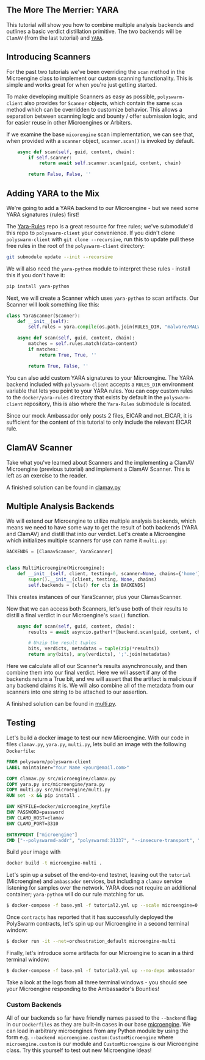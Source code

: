 ## The More The Merrier: YARA

This tutorial will show you how to combine multiple analysis backends and outlines a basic verdict distillation primitive.
The two backends will be `ClamAV` (from the last tutorial) and [`YARA`](https://virustotal.github.io/yara/).

## Introducing Scanners

For the past two tutorials we've been overriding the `scan` method in the Microengine class to implement our custom scanning functionality.
This is simple and works great for when you're just getting started.

To make developing multiple Scanners as easy as possible, `polyswarm-client` also provides for `Scanner` objects, which contain the same `scan` method which can be overridden to customize behavior.
This allows a separation between scanning logic and bounty / offer submission logic, and for easier reuse in other Microengines or Arbiters.


If we examine the base `micorengine` scan implementation, we can see that, when provided with a `scanner` object, `scanner.scan()` is invoked by default.

```py
    async def scan(self, guid, content, chain):
        if self.scanner:
            return await self.scanner.scan(guid, content, chain)

        return False, False, ''
```

## Adding YARA to the Mix

We're going to add a YARA backend to our Microengine - but we need some YARA signatures (rules) first!

The [Yara-Rules](https://github.com/Yara-Rules/rules) repo is a great resource for free rules; we've submodule'd this repo to `polyswarm-client` your convenience.
If you didn't clone `polyswarm-client` with `git clone --recursive`, run this to update pull these free rules in the root of the `polyswarm-client` directory:

```sh
git submodule update --init --recursive
```

We will also need the `yara-python` module to interpret these rules - install this if you don't have it:
```sh
pip install yara-python
```

Next, we will create a Scanner which uses `yara-python` to scan artifacts.
Our Scanner will look something like this:

```py
class YaraScanner(Scanner):
    def __init__(self):
        self.rules = yara.compile(os.path.join(RULES_DIR, "malware/MALW_Eicar"))

    async def scan(self, guid, content, chain):
        matches = self.rules.match(data=content)
        if matches:
            return True, True, ''

        return True, False, ''
```

You can also add custom YARA signatures to your Microengine.
The YARA backend included with `polyswarm-client` accepts a `RULES_DIR` environment variable that lets you point to your YARA rules.
You can copy custom rules to the `docker/yara-rules` directory that exists by default in the `polyswarm-client` repository, this is also where the `Yara-Rules` submodule is located.

Since our mock Ambassador only posts 2 files, EICAR and not_EICAR, it is sufficient for the content of this tutorial to only include the relevant EICAR rule.

## ClamAV Scanner

Take what you've learned about Scanners and the implementing a ClamAV Microengine (previous tutorial) and implement a ClamAV Scanner.
This is left as an exercise to the reader.

A finished solution can be found in [clamav.py](https://github.com/polyswarm/polyswarm-client/blob/master/src/microengine/clamav.py)

## Multiple Analysis Backends

We will extend our Microengine to utilize multiple analysis backends, which means we need to have some way to get the result of both backends (YARA and ClamAV) and distill that into our verdict.
Let's create a Microengine which initializes multiple scanners for use can name it `multi.py`:

```py
BACKENDS = [ClamavScanner, YaraScanner]


class MultiMicroengine(Microengine):
    def __init__(self, client, testing=0, scanner=None, chains={'home'}):
        super().__init__(client, testing, None, chains)
        self.backends = [cls() for cls in BACKENDS]
```

This creates instances of our YaraScanner, plus your ClamavScanner.

Now that we can access both Scanners, let's use both of their results to distill a final verdict in our Microengine's `scan()` function.

```py
    async def scan(self, guid, content, chain):
        results = await asyncio.gather(*[backend.scan(guid, content, chain) for backend in self.backends])

        # Unzip the result tuples
        bits, verdicts, metadatas = tuple(zip(*results))
        return any(bits), any(verdicts), ';'.join(metadatas)
```

Here we calculate all of our Scanner's results asynchronously, and then combine them into our final verdict.
Here we will assert if any of the backends return a True bit, and we will assert that the artifact is malicious if any backend claims it is.
We will also combine all of the metadata from our scanners into one string to be attached to our assertion.

A finished solution can be found in [multi.py](https://github.com/polyswarm/polyswarm-client/blob/master/src/microengine/multi.py).

## Testing

Let's build a docker image to test our new Microengine. With our code in files `clamav.py`, `yara.py`, `multi.py`, lets build an image with the following `Dockerfile`:

```dockerfile
FROM polyswarm/polyswarm-client
LABEL maintainer="Your Name <your@email.com>"

COPY clamav.py src/microengine/clamav.py
COPY yara.py src/microengine/yara.py
COPY multi.py src/microengine/multi.py
RUN set -x && pip install .

ENV KEYFILE=docker/microengine_keyfile
ENV PASSWORD=password
ENV CLAMD_HOST=clamav
ENV CLAMD_PORT=3310

ENTRYPOINT ["microengine"]
CMD ["--polyswarmd-addr", "polyswarmd:31337", "--insecure-transport", "--testing", "10", "--backend", "multi"]
```

Build your image with
```sh
docker build -t microengine-multi .
```

Let's spin up a subset of the end-to-end testnet, leaving out the `tutorial` (Microengine) and `ambassador` services, but including a `clamav` service listening for samples over the network.
YARA does not require an additional container; `yara-python` will do our rule matching for us.

```sh
$ docker-compose -f base.yml -f tutorial2.yml up --scale microengine=0 --scale ambassador=0
```

Once `contracts` has reported that it has successfully deployed the PolySwarm contracts, let's spin up our Microengine in a second terminal window:
```sh
$ docker run -it --net=orchestration_default microengine-multi
```

Finally, let's introduce some artifacts for our Microengine to scan in a third terminal window:
```sh
$ docker-compose -f base.yml -f tutorial2.yml up --no-deps ambassador
```

Take a look at the logs from all three terminal windows - you should see your Microengine responding to the Ambassador's Bounties!

### Custom Backends

All of our backends so far have friendly names passed to the `--backend` flag in our `Dockerfiles` as they are built-in cases in our base [microengine](https://github.com/polyswarm/polyswarm-client/blob/master/src/microengine/__main__.py).
We can load in arbitrary microengines from any Python module by using the form e.g. `--backend microengine.custom:CustomMicroengine` where `microengine.custom` is our module and `CustomMicroengine` is our Microengine class.
Try this yourself to test out new Microengine ideas!
